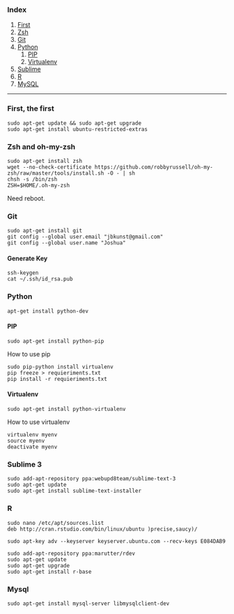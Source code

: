 ### Index

1. [First](#first-the-first)
2. [Zsh](#zsh-and-oh-my-zsh)
3. [Git](#git)
4. [Python](#python)
	1. [PIP](#pip)
	2. [Virtualenv](#virtualenv)
5. [Sublime](#sublime)
6. [R](#r)
8. [MySQL](#myslq)

***

### First, the first
```
sudo apt-get update && sudo apt-get upgrade
sudo apt-get install ubuntu-restricted-extras
```

### Zsh and oh-my-zsh
```
sudo apt-get install zsh
wget --no-check-certificate https://github.com/robbyrussell/oh-my-zsh/raw/master/tools/install.sh -O - | sh
chsh -s /bin/zsh
ZSH=$HOME/.oh-my-zsh
```

Need reboot.


### Git
```
sudo apt-get install git
git config --global user.email "jbkunst@gmail.com"
git config --global user.name "Joshua"
```

#### Generate Key
```
ssh-keygen
cat ~/.ssh/id_rsa.pub
```

### Python

```
apt-get install python-dev
```

#### PIP
```
sudo apt-get install python-pip
```

How to use pip
```
sudo pip-python install virtualenv
pip freeze > requieriments.txt
pip install -r requieriments.txt
```

#### Virtualenv

```
sudo apt-get install python-virtualenv
```


How to use virtualenv
```
virtualenv myenv
source myenv
deactivate myenv
```

### Sublime 3
```
sudo add-apt-repository ppa:webupd8team/sublime-text-3
sudo apt-get update
sudo apt-get install sublime-text-installer
```

### R
```
sudo nano /etc/apt/sources.list    
deb http://cran.rstudio.com/bin/linux/ubuntu )precise,saucy)/
```

```
sudo apt-key adv --keyserver keyserver.ubuntu.com --recv-keys E084DAB9
```

```
sudo add-apt-repository ppa:marutter/rdev
sudo apt-get update
sudo apt-get upgrade
sudo apt-get install r-base
```

### Mysql
```
sudo apt-get install mysql-server libmysqlclient-dev
```